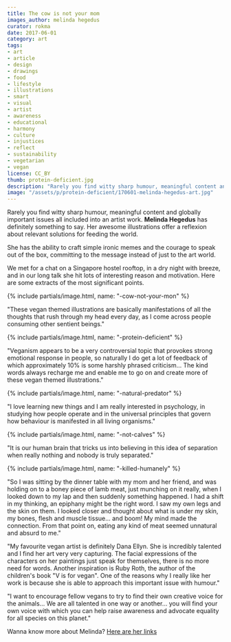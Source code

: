 ```yaml
---
title: The cow is not your mom
images_author: melinda hegedus
curator: rokma
date: 2017-06-01
category: art
tags:
- art
- article
- design
- drawings
- food
- lifestyle
- illustrations
- smart
- visual
- artist
- awareness
- educational
- harmony
- culture
- injustices
- reflect
- sustainability
- vegetarian
- vegan
license: CC_BY
thumb: protein-deficient.jpg
description: "Rarely you find witty sharp humour, meaningful content and globally important issues all included into an artist work. Melinda has definitely something to say. Her awesome illustrations offer a reflexion about relevant solutions for feeding the world. She has the ability to craft simple ironic memes and the courage to speak out of the box, committing to the message instead of just to the art world."
image: "/assets/p/protein-deficient/170601-melinda-hegedus-art.jpg"
---
```


Rarely you find witty sharp humour, meaningful content and globally important issues all included into an artist work. **Melinda Hegedus** has definitely something to say. Her awesome illustrations offer a reflexion about relevant solutions for feeding the world.

She has the ability to craft simple ironic memes and the courage to speak out of the box, committing to the message instead of just to the art world.

We met for a chat on a Singapore hostel rooftop, in a dry night with breeze, and in our long talk she hit lots of interesting reason and motivation. Here are some extracts of the most significant points.

{% include partials/image.html, name: "-cow-not-your-mon" %}

"These vegan themed illustrations are basically manifestations of all the thoughts that rush through my head every day, as I come across people consuming other sentient beings."

{% include partials/image.html, name: "-protein-deficient" %}

"Veganism appears to be a very controversial topic that provokes strong emotional response in people, so naturally I do get a lot of feedback of which approximately 10% is some harshly phrased criticism... The kind words always recharge me and enable me to go on and create more of these vegan themed illustrations."

{% include partials/image.html, name: "-natural-predator" %}

"I love learning new things and I am really interested in psychology, in studying how people operate and in the universal principles that govern how behaviour is manifested in all living organisms."

{% include partials/image.html, name: "-not-calves" %}

"It is our human brain that tricks us into believing in this idea of separation when really nothing and nobody is truly separated."

{% include partials/image.html, name: "-killed-humanely" %}

"So I was sitting by the dinner table with my mom and her friend, and was holding on to a boney piece of lamb meat, just munching on it really, when I looked down to my lap and then suddenly something happened. I had a shift in my thinking, an epiphany might be the right word. I saw my own legs and the skin on them. I looked closer and thought about what is under my skin, my bones, flesh and muscle tissue... and boom! My mind made the connection. From that point on, eating any kind of meat seemed unnatural and absurd to me."

"My favourite vegan artist is definitely Dana Ellyn. She is incredibly talented and I find her art very very capturing. The facial expressions of the characters on her paintings just speak for themselves, there is no more need for words. Another inspiration is Ruby Roth, the author of the children's book "V is for vegan". One of the reasons why I really like her work is because she is able to approach this important issue with humour."

"I want to encourage fellow vegans to try to find their own creative voice for the animals... We are all talented in one way or another... you will find your own voice with which you can help raise awareness and advocate equality for all species on this planet."

Wanna know more about Melinda? [Here are her links](/images_author/melinda-hegedus/)
